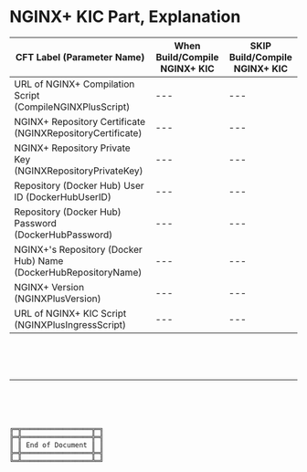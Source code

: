 # NGINX+ KIC Part, Explanation




| CFT Label (Parameter Name) | When Build/Compile NGINX+ KIC | SKIP Build/Compile NGINX+ KIC |
| --- | --- | --- |
| URL of NGINX+ Compilation Script (CompileNGINXPlusScript) | --- | --- |
| NGINX+ Repository Certificate (NGINXRepositoryCertificate) | --- | --- |
| NGINX+ Repository Private Key (NGINXRepositoryPrivateKey) | --- | --- |
| Repository (Docker Hub) User ID (DockerHubUserID) | --- | --- |
| Repository (Docker Hub) Password (DockerHubPassword) | --- | --- |
| NGINX+'s Repository (Docker Hub) Name (DockerHubRepositoryName) | --- | --- |
| NGINX+ Version (NGINXPlusVersion) | --- | --- |
| URL of NGINX+ KIC Script (NGINXPlusIngressScript) | --- | --- |


<br><br><br>
***

<br><br><br>
```
╔═╦═════════════════╦═╗
╠═╬═════════════════╬═╣
║ ║ End of Document ║ ║
╠═╬═════════════════╬═╣
╚═╩═════════════════╩═╝
```
<br><br><br>


